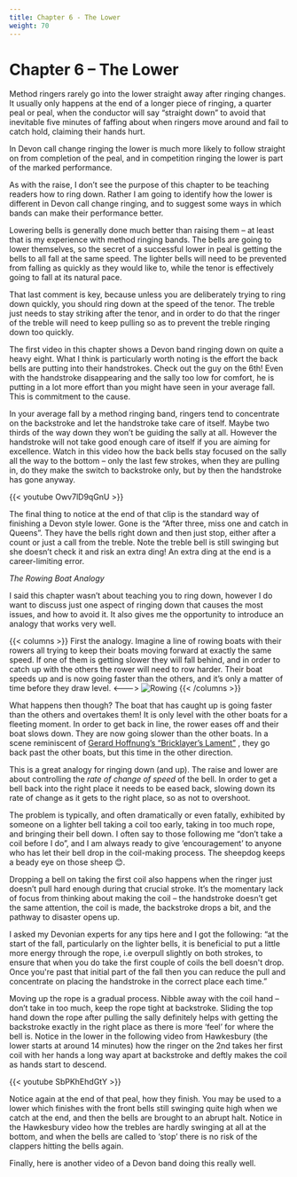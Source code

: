 ```yaml
---
title: Chapter 6 - The Lower
weight: 70
---
```


# Chapter 6 – The Lower


Method ringers rarely go into the lower straight away after ringing changes. It usually only happens at the end of a longer piece of ringing, a quarter peal or peal, when the conductor will say “straight down” to avoid that inevitable five minutes of faffing about when ringers move around and fail to catch hold, claiming their hands hurt.

In Devon call change ringing the lower is much more likely to follow straight on from completion of the peal, and in competition ringing the lower is part of the marked performance.

As with the raise, I don’t see the purpose of this chapter to be teaching readers how to ring down. Rather I am going to identify how the lower is different in Devon call change ringing, and to suggest some ways in which bands can make their performance better.

Lowering bells is generally done much better than raising them – at least that is my experience with method ringing bands. The bells are going to lower themselves, so the secret of a successful lower in peal is getting the bells to all fall at the same speed. The lighter bells will need to be prevented from falling as quickly as they would like to, while the tenor is effectively going to fall at its natural pace.

That last comment is key, because unless you are deliberately trying to ring down quickly, you should ring down at the speed of the tenor. The treble just needs to stay striking after the tenor, and in order to do that the ringer of the treble will need to keep pulling so as to prevent the treble ringing down too quickly.

The first video in this chapter shows a Devon band ringing down on quite a heavy eight. What I think is particularly worth noting is the effort the back bells are putting into their handstrokes. Check out the guy on the 6th! Even with the handstroke disappearing and the sally too low for comfort, he is putting in a lot more effort than you might have seen in your average fall. This is commitment to the cause.

In your average fall by a method ringing band, ringers tend to concentrate on the backstroke and let the handstroke take care of itself. Maybe two thirds of the way down they won’t be guiding the sally at all. However the handstroke will not take good enough care of itself if you are aiming for excellence. Watch in this video how the back bells stay focused on the sally all the way to the bottom – only the last few strokes, when they are pulling in, do they make the switch to backstroke only, but by then the handstroke has gone anyway. 

{{< youtube Owv7lD9qGnU >}}

The final thing to notice at the end of that clip is the standard way of finishing a Devon style lower. Gone is the “After three, miss one and catch in Queens”. They have the bells right down and then just stop, either after a count or just a call from the treble. Note the treble bell is still swinging but she doesn’t check it and risk an extra ding! An extra ding at the end is a career-limiting error.

*The Rowing Boat Analogy*

I said this chapter wasn’t about teaching you to ring down, however I do want to discuss just one aspect of ringing down that causes the most issues, and how to avoid it. It also gives me the opportunity to introduce an analogy that works very well. 

{{< columns >}}
First the analogy. Imagine a line of rowing boats with their rowers all trying to keep their boats moving forward at exactly the same speed. If one of them is getting slower they will fall behind, and in order to catch up with the others the rower will need to row harder. Their boat speeds up and is now going faster than the others, and it’s only a matter of time before they draw level.
<--->
![Rowing](rowing.jpeg)
{{< /columns >}}

What happens then though? The boat that has caught up is going faster than the others and overtakes them! It is only level with the other boats for a fleeting moment. In order to get back in line, the rower eases off and their boat slows down. They are now going slower than the other boats. In a scene reminiscent of [Gerard Hoffnung’s “Bricklayer’s Lament”](https://youtu.be/zZUJLO6lMhI) , they go back past the other boats, but this time in the other direction.

This is a great analogy for ringing down (and up). The raise and lower are about controlling the *rate of change of speed* of the bell. In order to get a bell back into the right place it needs to be eased back, slowing down its rate of change as it gets to the right place, so as not to overshoot.

The problem is typically, and often dramatically or even fatally, exhibited by someone on a lighter bell taking a coil too early, taking in too much rope, and bringing their bell down. I often say to those following me “don’t take a coil before I do”, and I am always ready to give ‘encouragement’ to anyone who has let their bell drop in the coil-making process. The sheepdog keeps a beady eye on those sheep 😊.

Dropping a bell on taking the first coil also happens when the ringer just doesn’t pull hard enough during that crucial stroke. It’s the momentary lack of focus from thinking about making the coil – the handstroke doesn’t get the same attention, the coil is made, the backstroke drops a bit, and the pathway to disaster opens up.

I asked my Devonian experts for any tips here and I got the following: “at the start of the fall, particularly on the lighter bells, it is beneficial to put a little more energy through the rope, i.e overpull slightly on both strokes, to ensure that when you do take the first couple of coils the bell doesn't drop. Once you're past that initial part of the fall then you can reduce the pull and concentrate on placing the handstroke in the correct place each time.”

Moving up the rope is a gradual process. Nibble away with the coil hand – don’t take in too much, keep the rope tight at backstroke. Sliding the top hand down the rope after pulling the sally definitely helps with getting the backstroke exactly in the right place as there is more ‘feel’ for where the bell is. Notice in the lower in the following video from Hawkesbury (the lower starts at around 14 minutes) how the ringer on the 2nd takes her first coil with her hands a long way apart at backstroke and deftly makes the coil as hands start to descend. 

{{< youtube SbPKhEhdGtY >}}

Notice again at the end of that peal, how they finish. You may be used to a lower which finishes with the front bells still swinging quite high when we catch at the end, and then the bells are brought to an abrupt halt. Notice in the Hawkesbury video how the trebles are hardly swinging at all at the bottom, and when the bells are called to ‘stop’ there is no risk of the clappers hitting the bells again.

Finally, here is another video of a Devon band doing this really well. 
